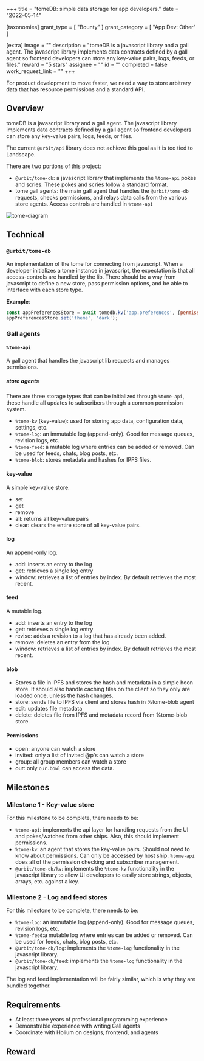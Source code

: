 +++
title = "tomeDB: simple data storage for app developers."
date = "2022-05-14"

[taxonomies]
grant_type = [ "Bounty" ]
grant_category = [ "App Dev: Other" ]

[extra]
image = ""
description = "tomeDB is a javascript library and a gall agent. The javascript library implements data contracts defined by a gall agent so frontend developers can store any key-value pairs, logs, feeds, or files."
reward = "5 stars"
assignee = ""
id = ""
completed = false
work_request_link = ""
+++

For product development to move faster, we need a way to store arbitrary data that has resource permissions and a standard API.

## Overview
tomeDB is a javascript library and a gall agent. The javascript library implements data contracts defined by a gall agent so frontend developers can store any key-value pairs, logs, feeds, or files.

The current `@urbit/api` library does not achieve this goal as it is too tied to Landscape.

There are two portions of this project:
- `@urbit/tome-db`: a javascript library that implements the `%tome-api` pokes and scries. These pokes and scries follow a standard format.
- tome gall agents: the main gall agent that handles the `@urbit/tome-db` requests, checks permissions, and relays data calls from the various store agents. Access controls are handled in `%tome-api`

![tome-diagram](https://lomder-librun.sfo3.digitaloceanspaces.com/tome.png)

## Technical

### `@urbit/tome-db`
An implementation of the tome for connecting from javascript. When a developer initializes a tome instance in javascript, the expectation is that all access-controls are handled by the lib. There should be a way from javascript to define a new store, pass permission options, and be able to interface with each store type.

**Example**: 

```javascript
const appPreferencesStore = await tomedb.kv('app.preferences', {permission: 'our'});
appPreferencesStore.set('theme', 'dark');
```

### Gall agents

#### `%tome-api`
A gall agent that handles the javascript lib requests and manages permissions.

##### store agents
There are three storage types that can be initialized through `%tome-api`, these handle all updates to subscribers through a common permission system. 

- `%tome-kv` (key-value): used for storing app data, configuration data, settings, etc.
- `%tome-log`: an immutable log (append-only). Good for message queues, revision logs, etc. 
- `%tome-feed`: a mutable log where entries can be added or removed. Can be used for feeds, chats, blog posts, etc. 
- `%tome-blob`: stores metadata and hashes for IPFS files. 

#### key-value
A simple key-value store.
- set
- get
- remove
- all: returns all key-value pairs
- clear: clears the entire store of all key-value pairs.

#### log 
An append-only log.
- add: inserts an entry to the log
- get: retrieves a single log entry 
- window: retrieves a list of entries by index. By default retrieves the most recent.

#### feed 
A mutable log.
- add: inserts an entry to the log
- get: retrieves a single log entry 
- revise: adds a revision to a log that has already been added.
- remove: deletes an entry from the log
- window: retrieves a list of entries by index. By default retrieves the most recent.

#### blob 
- Stores a file in IPFS and stores the hash and metadata in a simple hoon store. It should also handle caching files on the client so they only are loaded once, unless the hash changes.
- store: sends file to IPFS via client and stores hash in %tome-blob agent
- edit: updates file metadata
- delete: deletes file from IPFS and metadata record from %tome-blob store.

#### Permissions
- open: anyone can watch a store
- invited: only a list of invited @p's can watch a store
- group: all group members can watch a store
- our: only `our.bowl` can access the data.

## Milestones

### Milestone 1 - Key-value store

For this milestone to be complete, there needs to be:
- `%tome-api`: implements the api layer for handling requests from the UI and pokes/watches from other ships. Also, this should implement permissions.
- `%tome-kv`: an agent that stores the key-value pairs. Should not need to know about permissions. Can only be accessed by host ship. `%tome-api` does all of the permission checking and subscriber management.
- `@urbit/tome-db/kv`: implements the `%tome-kv` functionality in the javascript library to allow UI developers to easily store strings, objects, arrays, etc. against a key.

### Milestone 2 - Log and feed stores

For this milestone to be complete, there needs to be:
- `%tome-log`: an immutable log (append-only). Good for message queues, revision logs, etc. 
- `%tome-feed`:a mutable log where entries can be added or removed. Can be used for feeds, chats, blog posts, etc. 
- `@urbit/tome-db/log`: implements the `%tome-log` functionality in the javascript library.
- `@urbit/tome-db/feed`: implements the `%tome-log` functionality in the javascript library.

The log and feed implementation will be fairly similar, which is why they are bundled together.

## Requirements
- At least three years of professional programming experience
- Demonstrable experience with writing Gall agents
- Coordinate with Holium on designs, frontend, and agents

## Reward

